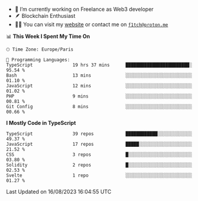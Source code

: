 - 🔭 I’m currently working on Freelance as Web3 developer
- 🪶 Blockchain Enthusiast
- 👨‍💻 You can visit my [website](https://f1tch.xyz) or contact me on [`f1tch@proton.me`](mailto:f1tch@proton.me)

<!--START_SECTION:waka-->
📊 **This Week I Spent My Time On** 

```text
🕑︎ Time Zone: Europe/Paris

💬 Programming Languages: 
TypeScript               19 hrs 37 mins      ████████████████████████░   95.54 % 
Bash                     13 mins             ░░░░░░░░░░░░░░░░░░░░░░░░░   01.10 % 
JavaScript               12 mins             ░░░░░░░░░░░░░░░░░░░░░░░░░   01.02 % 
PHP                      9 mins              ░░░░░░░░░░░░░░░░░░░░░░░░░   00.81 % 
Git Config               8 mins              ░░░░░░░░░░░░░░░░░░░░░░░░░   00.66 % 
```

**I Mostly Code in TypeScript** 

```text
TypeScript               39 repos            ████████████░░░░░░░░░░░░░   49.37 % 
JavaScript               17 repos            █████░░░░░░░░░░░░░░░░░░░░   21.52 % 
CSS                      3 repos             █░░░░░░░░░░░░░░░░░░░░░░░░   03.80 % 
Solidity                 2 repos             █░░░░░░░░░░░░░░░░░░░░░░░░   02.53 % 
Svelte                   1 repo              ░░░░░░░░░░░░░░░░░░░░░░░░░   01.27 % 
```




 Last Updated on 16/08/2023 16:04:55 UTC
<!--END_SECTION:waka-->
